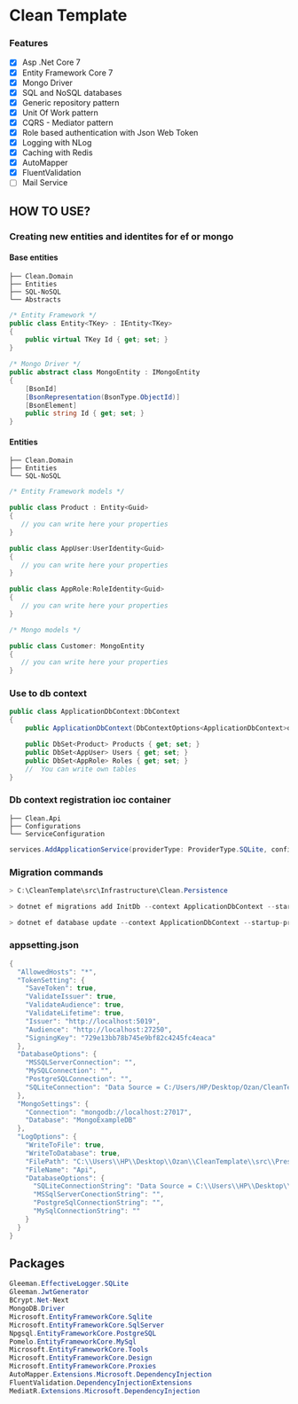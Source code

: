 # Clean Template 

### Features

- [x] Asp .Net Core 7
- [x] Entity Framework Core 7
- [x] Mongo Driver 
- [x] SQL and NoSQL databases
- [x] Generic repository pattern
- [x] Unit Of Work pattern
- [x] CQRS - Mediator pattern
- [x] Role based authentication with Json Web Token
- [x] Logging with NLog
- [x] Caching with Redis
- [x] AutoMapper
- [x] FluentValidation
- [ ] Mail Service

## HOW TO USE? 


### Creating new entities and identites for ef or mongo

#### Base entities

    ├── Clean.Domain                   
    ├── Entities
    ├── SQL-NoSQL
    └── Abstracts

```csharp
/* Entity Framework */
public class Entity<TKey> : IEntity<TKey>
{
    public virtual TKey Id { get; set; }
}

/* Mongo Driver */
public abstract class MongoEntity : IMongoEntity
{
    [BsonId]
    [BsonRepresentation(BsonType.ObjectId)]
    [BsonElement]
    public string Id { get; set; }
}

```
#### Entities

    ├── Clean.Domain                   
    ├── Entities
    └── SQL-NoSQL
    
```csharp
/* Entity Framework models */

public class Product : Entity<Guid>
{
   // you can write here your properties
}

public class AppUser:UserIdentity<Guid>
{
   // you can write here your properties 
}

public class AppRole:RoleIdentity<Guid>
{
   // you can write here your properties
}

/* Mongo models */

public class Customer: MongoEntity
{
   // you can write here your properties
}

```
### Use to db context

```csharp
public class ApplicationDbContext:DbContext
{
    public ApplicationDbContext(DbContextOptions<ApplicationDbContext>options):base(options){}

    public DbSet<Product> Products { get; set; }
    public DbSet<AppUser> Users { get; set; }
    public DbSet<AppRole> Roles { get; set; }
    //  You can write own tables
}

```

### Db context registration ioc container

    ├── Clean.Api                   
    ├── Configurations                                
    └── ServiceConfiguration 
    
```csharp
services.AddApplicationService(providerType: ProviderType.SQLite, configuration["ConnectionStrings:SQLite"]);
```

### Migration commands

```csharp
> C:\CleanTemplate\src\Infrastructure\Clean.Persistence
```
```csharp
> dotnet ef migrations add InitDb --context ApplicationDbContext --startup-project C:\Users\HP\Desktop\Ozan\CleanTemplate\src\Presentation\Clean.Api
```
```csharp
> dotnet ef database update --context ApplicationDbContext --startup-project C:\Users\HP\Desktop\Ozan\CleanTemplate\src\Presentation\Clean.Api
```

### appsetting.json

```csharp
{
  "AllowedHosts": "*",
  "TokenSetting": {
    "SaveToken": true,
    "ValidateIssuer": true,
    "ValidateAudience": true,
    "ValidateLifetime": true,
    "Issuer": "http://localhost:5019",
    "Audience": "http://localhost:27250",
    "SigningKey": "729e13bb78b745e9bf82c4245fc4eaca"
  },
  "DatabaseOptions": {
    "MSSQLServerConnection": "",
    "MySQLConnection": "",
    "PostgreSQLConnection": "",
    "SQLiteConnection": "Data Source = C:/Users/HP/Desktop/Ozan/CleanTemplate/src/Infrastructure/Clean.Persistence/ExampleDB.db"
  },
  "MongoSettings": {
    "Connection": "mongodb://localhost:27017",
    "Database": "MongoExampleDB"
  },
  "LogOptions": {
    "WriteToFile": true,
    "WriteToDatabase": true,
    "FilePath": "C:\\Users\\HP\\Desktop\\Ozan\\CleanTemplate\\src\\Presentation\\Clean.Api\\FileLog",
    "FileName": "Api",
    "DatabaseOptions": {
      "SQLiteConnectionString": "Data Source = C:\\Users\\HP\\Desktop\\Ozan\\CleanTemplate\\src\\Presentation\\Clean.Api\\DataLog\\LogDb.db",
      "MSSqlServerConectionString": "",
      "PostgreSqlConnectionString": "",
      "MySqlConnectionString": ""
    }
  }
}
```


## Packages
```csharp
Gleeman.EffectiveLogger.SQLite
Gleeman.JwtGenerator
BCrypt.Net-Next
MongoDB.Driver
Microsoft.EntityFrameworkCore.Sqlite
Microsoft.EntityFrameworkCore.SqlServer
Npgsql.EntityFrameworkCore.PostgreSQL
Pomelo.EntityFrameworkCore.MySql
Microsoft.EntityFrameworkCore.Tools
Microsoft.EntityFrameworkCore.Design
Microsoft.EntityFrameworkCore.Proxies
AutoMapper.Extensions.Microsoft.DependencyInjection
FluentValidation.DependencyInjectionExtensions
MediatR.Extensions.Microsoft.DependencyInjection
```
